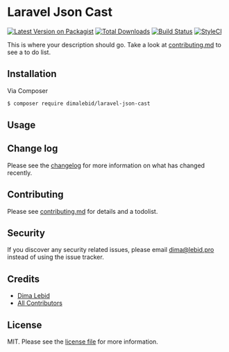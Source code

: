 # Laravel Json Cast

[![Latest Version on Packagist][ico-version]][link-packagist]
[![Total Downloads][ico-downloads]][link-downloads]
[![Build Status][ico-travis]][link-travis]
[![StyleCI][ico-styleci]][link-styleci]

This is where your description should go. Take a look at [contributing.md](contributing.md) to see a to do list.

## Installation

Via Composer

``` bash
$ composer require dimalebid/laravel-json-cast
```

## Usage

## Change log

Please see the [changelog](changelog.md) for more information on what has changed recently.

## Contributing

Please see [contributing.md](contributing.md) for details and a todolist.

## Security

If you discover any security related issues, please email dima@lebid.pro instead of using the issue tracker.

## Credits

- [Dima Lebid][link-author]
- [All Contributors][link-contributors]

## License

MIT. Please see the [license file](license.md) for more information.

[ico-version]: https://img.shields.io/packagist/v/lebid/laravelcastablejsontoobject.svg?style=flat-square
[ico-downloads]: https://img.shields.io/packagist/dt/lebid/laravelcastablejsontoobject.svg?style=flat-square
[ico-travis]: https://img.shields.io/travis/lebid/laravelcastablejsontoobject/master.svg?style=flat-square
[ico-styleci]: https://styleci.io/repos/12345678/shield

[link-packagist]: https://packagist.org/packages/lebid/laravelcastablejsontoobject
[link-downloads]: https://packagist.org/packages/lebid/laravelcastablejsontoobject
[link-travis]: https://travis-ci.org/lebid/laravelcastablejsontoobject
[link-styleci]: https://styleci.io/repos/12345678
[link-author]: https://github.com/lebid
[link-contributors]: ../../contributors
